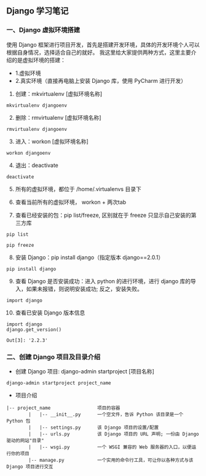 ## Django 学习笔记

### 一、Django 虚拟环境搭建

使用 Django 框架进行项目开发，首先是搭建开发环境，具体的开发环境个人可以根据自身情况，选择适合自己的就好。
我这里给大家提供两种方式，这里主要介绍的是虚拟环境的搭建：
  + 1.虚拟环境
  + 2.真实环境（直接再电脑上安装 Django 库，使用 PyCharm 进行开发）
  

1. 创建：mkvirtualenv [虚拟环境名称]

```
mkvirtualenv djangoenv
```

2. 删除：rmvirtualenv [虚拟环境名称]

```
rmvirtualenv djangoenv
```

3. 进入：workon [虚拟环境名称]

```
workon djangoenv
```

4. 退出：deactivate

```
deactivate
```

5. 所有的虚拟环境，都位于 /home/.virtualenvs 目录下

6. 查看当前所有的虚拟环境， workon + 两次tab

7. 查看已经安装的包：pip list/freeze, 区别就在于 freeze 只显示自己安装的第三方库

```
pip list 

pip freeze 
```

8. 安装 Django：pip install django（指定版本 django==2.0.1）

```
pip install django
```

9. 查看 Django 是否安装成功：进入 python 的进行环境，进行 django 库的导入，如果未报错，则说明安装成功; 反之，安装失败。 

```
import django
```

10. 查看已安装 Django 版本信息

```
import django
django.get_version()

Out[3]: '2.2.3'
```

### 二、创建 Django 项目及目录介绍

+ 创建 Django 项目: django-admin startproject [项目名称]

```
django-admin startproject project_name
```

+ 项目介绍

```
|-- project_name                 项目的容器
        |   |-- __init__.py      一个空文件，告诉 Python 该目录是一个 Python 包
        |   |-- settings.py      该 Django 项目的设置/配置
        |   |-- urls.py          该 Django 项目的 URL 声明; 一份由 Django 驱动的网站"目录"
        |   |-- wsgi.py          一个 WSGI 兼容的 Web 服务器的入口，以便运行你的项目
        |-- manage.py            一个实用的命令行工具，可让你以各种方式与该 Django 项目进行交互
```

